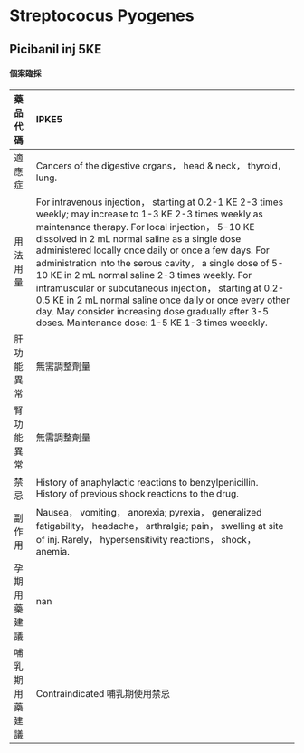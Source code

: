 # Streptococus Pyogenes

## Picibanil inj 5KE

#### 個案臨採

| 藥品代碼       | IPKE5                                                                                                                                                                                                                                                                                                                                                                                                                                                                                                                                                                                                                 |
|:---------------|:----------------------------------------------------------------------------------------------------------------------------------------------------------------------------------------------------------------------------------------------------------------------------------------------------------------------------------------------------------------------------------------------------------------------------------------------------------------------------------------------------------------------------------------------------------------------------------------------------------------------|
| 適應症         | Cancers of the digestive organs， head & neck， thyroid， lung.                                                                                                                                                                                                                                                                                                                                                                                                                                                                                                                                                       |
| 用法用量       | For intravenous injection， starting at 0.2-1 KE 2-3 times weekly; may increase to 1-3 KE 2-3 times weekly as maintenance therapy. For local injection， 5-10 KE dissolved in 2 mL normal saline as a single dose administered locally once daily or once a few days. For administration into the serous cavity， a single dose of 5-10 KE in 2 mL normal saline 2-3 times weekly. For intramuscular or subcutaneous injection， starting at 0.2-0.5 KE in 2 mL normal saline once daily or once every other day. May consider increasing dose gradually after 3-5 doses. Maintenance dose: 1-5 KE 1-3 times weeekly. |
| 肝功能異常     | 無需調整劑量                                                                                                                                                                                                                                                                                                                                                                                                                                                                                                                                                                                                          |
| 腎功能異常     | 無需調整劑量                                                                                                                                                                                                                                                                                                                                                                                                                                                                                                                                                                                                          |
| 禁忌           | History of anaphylactic reactions to benzylpenicillin. History of previous shock reactions to the drug.                                                                                                                                                                                                                                                                                                                                                                                                                                                                                                               |
| 副作用         | Nausea， vomiting， anorexia; pyrexia， generalized fatigability， headache， arthralgia; pain， swelling at site of inj. Rarely， hypersensitivity reactions， shock， anemia.                                                                                                                                                                                                                                                                                                                                                                                                                                       |
| 孕期用藥建議   | nan                                                                                                                                                                                                                                                                                                                                                                                                                                                                                                                                                                                                                   |
| 哺乳期用藥建議 | Contraindicated 哺乳期使用禁忌                                                                                                                                                                                                                                                                                                                                                                                                                                                                                                                                                                                        |

